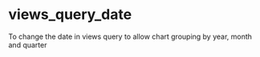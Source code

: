 # views_query_date
To change the date in views query to allow chart grouping by year, month and quarter
